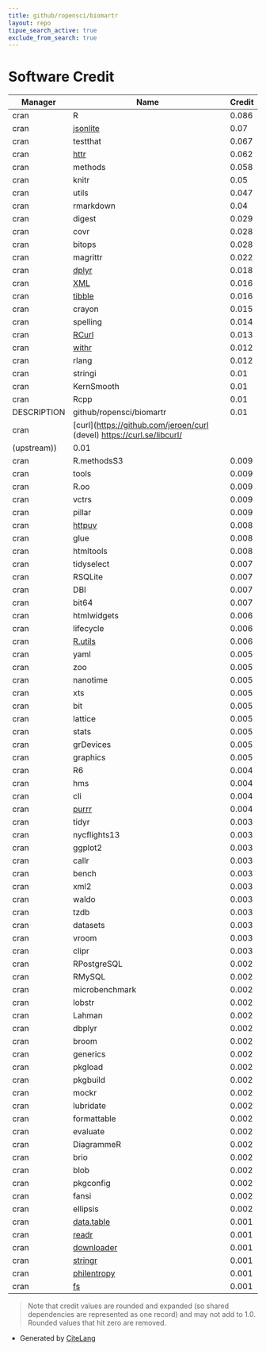 ```yaml
---
title: github/ropensci/biomartr
layout: repo
tipue_search_active: true
exclude_from_search: true
---
```

# Software Credit

|Manager|Name|Credit|
|-------|----|------|
|cran|R|0.086|
|cran|[jsonlite](https://arxiv.org/abs/1403.2805 (paper))|0.07|
|cran|testthat|0.067|
|cran|[httr](https://httr.r-lib.org/)|0.062|
|cran|methods|0.058|
|cran|knitr|0.05|
|cran|utils|0.047|
|cran|rmarkdown|0.04|
|cran|digest|0.029|
|cran|covr|0.028|
|cran|bitops|0.028|
|cran|magrittr|0.022|
|cran|[dplyr](https://dplyr.tidyverse.org)|0.018|
|cran|[XML](http://www.omegahat.net/RSXML/)|0.016|
|cran|[tibble](https://tibble.tidyverse.org/)|0.016|
|cran|crayon|0.015|
|cran|spelling|0.014|
|cran|[RCurl](http://www.omegahat.net/RCurl)|0.013|
|cran|[withr](https://withr.r-lib.org)|0.012|
|cran|rlang|0.012|
|cran|stringi|0.01|
|cran|KernSmooth|0.01|
|cran|Rcpp|0.01|
|DESCRIPTION|github/ropensci/biomartr|0.01|
|cran|[curl](https://github.com/jeroen/curl (devel) https://curl.se/libcurl/
(upstream))|0.01|
|cran|R.methodsS3|0.009|
|cran|tools|0.009|
|cran|R.oo|0.009|
|cran|vctrs|0.009|
|cran|pillar|0.009|
|cran|[httpuv](https://github.com/rstudio/httpuv)|0.008|
|cran|glue|0.008|
|cran|htmltools|0.008|
|cran|tidyselect|0.007|
|cran|RSQLite|0.007|
|cran|DBI|0.007|
|cran|bit64|0.007|
|cran|htmlwidgets|0.006|
|cran|lifecycle|0.006|
|cran|[R.utils](https://github.com/HenrikBengtsson/R.utils)|0.006|
|cran|yaml|0.005|
|cran|zoo|0.005|
|cran|nanotime|0.005|
|cran|xts|0.005|
|cran|bit|0.005|
|cran|lattice|0.005|
|cran|stats|0.005|
|cran|grDevices|0.005|
|cran|graphics|0.005|
|cran|R6|0.004|
|cran|hms|0.004|
|cran|cli|0.004|
|cran|[purrr](http://purrr.tidyverse.org)|0.004|
|cran|tidyr|0.003|
|cran|nycflights13|0.003|
|cran|ggplot2|0.003|
|cran|callr|0.003|
|cran|bench|0.003|
|cran|xml2|0.003|
|cran|waldo|0.003|
|cran|tzdb|0.003|
|cran|datasets|0.003|
|cran|vroom|0.003|
|cran|clipr|0.003|
|cran|RPostgreSQL|0.002|
|cran|RMySQL|0.002|
|cran|microbenchmark|0.002|
|cran|lobstr|0.002|
|cran|Lahman|0.002|
|cran|dbplyr|0.002|
|cran|broom|0.002|
|cran|generics|0.002|
|cran|pkgload|0.002|
|cran|pkgbuild|0.002|
|cran|mockr|0.002|
|cran|lubridate|0.002|
|cran|formattable|0.002|
|cran|evaluate|0.002|
|cran|DiagrammeR|0.002|
|cran|brio|0.002|
|cran|blob|0.002|
|cran|pkgconfig|0.002|
|cran|fansi|0.002|
|cran|ellipsis|0.002|
|cran|[data.table](https://r-datatable.com)|0.001|
|cran|[readr](https://readr.tidyverse.org)|0.001|
|cran|[downloader](https://github.com/wch/downloader)|0.001|
|cran|[stringr](http://stringr.tidyverse.org)|0.001|
|cran|[philentropy](https://github.com/HajkD/philentropy)|0.001|
|cran|[fs](https://fs.r-lib.org)|0.001|


> Note that credit values are rounded and expanded (so shared dependencies are represented as one record) and may not add to 1.0. Rounded values that hit zero are removed.


- Generated by [CiteLang](https://github.com/vsoch/citelang)
